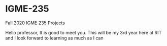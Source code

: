 # IGME-235
Fall 2020 IGME 235 Projects

Hello professor, It is good to meet you.
This will be my 3rd year here at RIT and I look forward to learning as much as I can
